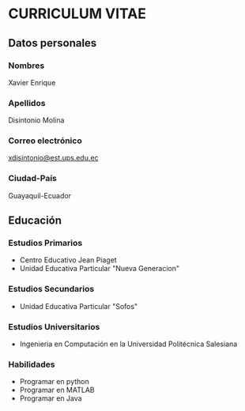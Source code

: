 # CURRICULUM VITAE

## Datos personales

### Nombres
Xavier Enrique
### Apellidos
Disintonio Molina
### Correo electrónico
xdisintonio@est.ups.edu.ec
### Ciudad-País
Guayaquil-Ecuador

## Educación

### Estudios Primarios
- Centro Educativo Jean Piaget
- Unidad Educativa Particular "Nueva Generacion"

### Estudios Secundarios
- Unidad Educativa Particular "Sofos"

### Estudios Universitarios
- Ingenieria en Computación en la Universidad Politécnica Salesiana

### Habilidades
- Programar en python
- Programar en MATLAB
- Programar en Java
